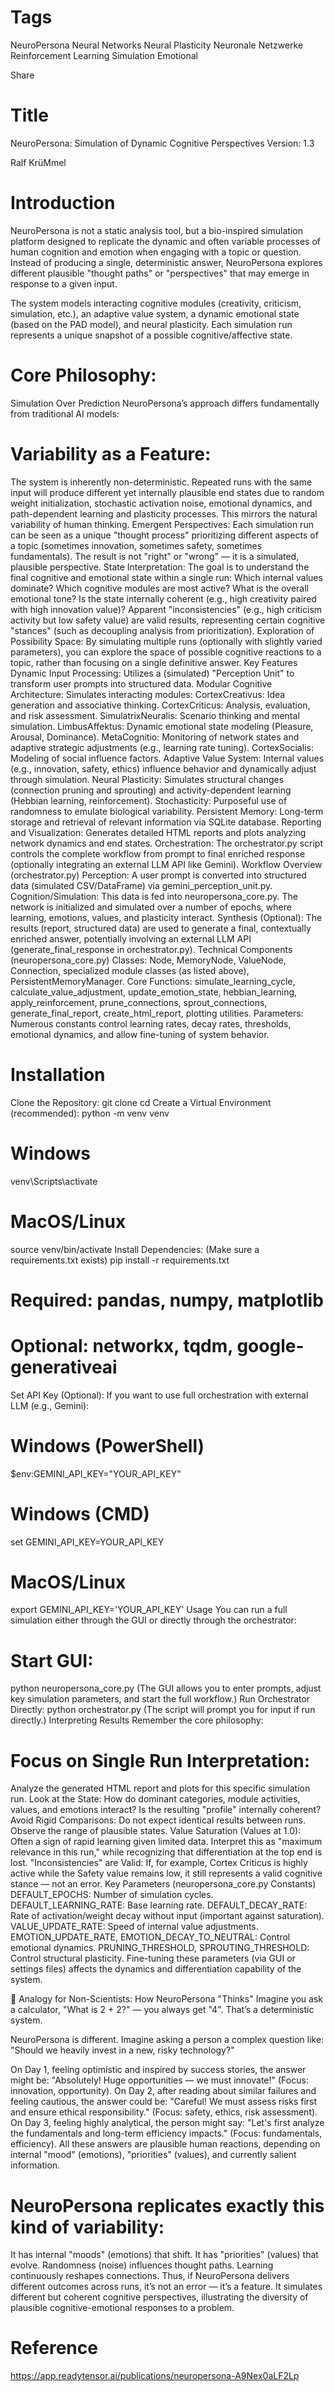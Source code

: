 # Tags

NeuroPersona
Neural Networks
Neural Plasticity
Neuronale Netzwerke
Reinforcement Learning
Simulation Emotional

Share
# Title
NeuroPersona: Simulation of Dynamic Cognitive Perspectives
Version: 1.3

Ralf KrüMmel


# Introduction
NeuroPersona is not a static analysis tool, but a bio-inspired simulation platform designed to replicate the dynamic and often variable processes of human cognition and emotion when engaging with a topic or question. Instead of producing a single, deterministic answer, NeuroPersona explores different plausible "thought paths" or "perspectives" that may emerge in response to a given input.

The system models interacting cognitive modules (creativity, criticism, simulation, etc.), an adaptive value system, a dynamic emotional state (based on the PAD model), and neural plasticity.
Each simulation run represents a unique snapshot of a possible cognitive/affective state.

# Core Philosophy:
Simulation Over Prediction
NeuroPersona’s approach differs fundamentally from traditional AI models:

# Variability as a Feature:
The system is inherently non-deterministic. Repeated runs with the same input will produce different yet internally plausible end states due to random weight initialization, stochastic activation noise, emotional dynamics, and path-dependent learning and plasticity processes.
This mirrors the natural variability of human thinking.
Emergent Perspectives:
Each simulation run can be seen as a unique "thought process" prioritizing different aspects of a topic (sometimes innovation, sometimes safety, sometimes fundamentals).
The result is not "right" or "wrong" — it is a simulated, plausible perspective.
State Interpretation:
The goal is to understand the final cognitive and emotional state within a single run:
Which internal values dominate?
Which cognitive modules are most active?
What is the overall emotional tone?
Is the state internally coherent (e.g., high creativity paired with high innovation value)?
Apparent "inconsistencies" (e.g., high criticism activity but low safety value) are valid results, representing certain cognitive "stances" (such as decoupling analysis from prioritization).
Exploration of Possibility Space:
By simulating multiple runs (optionally with slightly varied parameters), you can explore the space of possible cognitive reactions to a topic, rather than focusing on a single definitive answer.
Key Features
Dynamic Input Processing:
Utilizes a (simulated) "Perception Unit" to transform user prompts into structured data.
Modular Cognitive Architecture:
Simulates interacting modules:
CortexCreativus: Idea generation and associative thinking.
CortexCriticus: Analysis, evaluation, and risk assessment.
SimulatrixNeuralis: Scenario thinking and mental simulation.
LimbusAffektus: Dynamic emotional state modeling (Pleasure, Arousal, Dominance).
MetaCognitio: Monitoring of network states and adaptive strategic adjustments (e.g., learning rate tuning).
CortexSocialis: Modeling of social influence factors.
Adaptive Value System:
Internal values (e.g., innovation, safety, ethics) influence behavior and dynamically adjust through simulation.
Neural Plasticity:
Simulates structural changes (connection pruning and sprouting) and activity-dependent learning (Hebbian learning, reinforcement).
Stochasticity:
Purposeful use of randomness to emulate biological variability.
Persistent Memory:
Long-term storage and retrieval of relevant information via SQLite database.
Reporting and Visualization:
Generates detailed HTML reports and plots analyzing network dynamics and end states.
Orchestration:
The orchestrator.py script controls the complete workflow from prompt to final enriched response (optionally integrating an external LLM API like Gemini).
Workflow Overview (orchestrator.py)
Perception:
A user prompt is converted into structured data (simulated CSV/DataFrame) via gemini_perception_unit.py.
Cognition/Simulation:
This data is fed into neuropersona_core.py. The network is initialized and simulated over a number of epochs, where learning, emotions, values, and plasticity interact.
Synthesis (Optional):
The results (report, structured data) are used to generate a final, contextually enriched answer, potentially involving an external LLM API (generate_final_response in orchestrator.py).
Technical Components (neuropersona_core.py)
Classes:
Node, MemoryNode, ValueNode, Connection, specialized module classes (as listed above), PersistentMemoryManager.
Core Functions:
simulate_learning_cycle, calculate_value_adjustment, update_emotion_state, hebbian_learning, apply_reinforcement, prune_connections, sprout_connections, generate_final_report, create_html_report, plotting utilities.
Parameters:
Numerous constants control learning rates, decay rates, thresholds, emotional dynamics, and allow fine-tuning of system behavior.

# Installation
Clone the Repository:
git clone <repository-url>
cd <repository-folder>
Create a Virtual Environment (recommended):
python -m venv venv
# Windows
venv\Scripts\activate
# MacOS/Linux
source venv/bin/activate
Install Dependencies:
(Make sure a requirements.txt exists)
pip install -r requirements.txt
# Required: pandas, numpy, matplotlib
# Optional: networkx, tqdm, google-generativeai
Set API Key (Optional):
If you want to use full orchestration with external LLM (e.g., Gemini):
# Windows (PowerShell)
$env:GEMINI_API_KEY="YOUR_API_KEY"
# Windows (CMD)
set GEMINI_API_KEY=YOUR_API_KEY
# MacOS/Linux
export GEMINI_API_KEY='YOUR_API_KEY'
Usage
You can run a full simulation either through the GUI or directly through the orchestrator:

# Start GUI:
python neuropersona_core.py
(The GUI allows you to enter prompts, adjust key simulation parameters, and start the full workflow.)
Run Orchestrator Directly:
python orchestrator.py
(The script will prompt you for input if run directly.)
Interpreting Results
Remember the core philosophy:

# Focus on Single Run Interpretation:

Analyze the generated HTML report and plots for this specific simulation run.
Look at the State:
How do dominant categories, module activities, values, and emotions interact? Is the resulting "profile" internally coherent?
Avoid Rigid Comparisons:
Do not expect identical results between runs. Observe the range of plausible states.
Value Saturation (Values at 1.0):
Often a sign of rapid learning given limited data. Interpret this as "maximum relevance in this run," while recognizing that differentiation at the top end is lost.
"Inconsistencies" are Valid:
If, for example, Cortex Criticus is highly active while the Safety value remains low, it still represents a valid cognitive stance — not an error.
Key Parameters (neuropersona_core.py Constants)
DEFAULT_EPOCHS: Number of simulation cycles.
DEFAULT_LEARNING_RATE: Base learning rate.
DEFAULT_DECAY_RATE: Rate of activation/weight decay without input (important against saturation).
VALUE_UPDATE_RATE: Speed of internal value adjustments.
EMOTION_UPDATE_RATE, EMOTION_DECAY_TO_NEUTRAL: Control emotional dynamics.
PRUNING_THRESHOLD, SPROUTING_THRESHOLD: Control structural plasticity.
Fine-tuning these parameters (via GUI or settings files) affects the dynamics and differentiation capability of the system.

📖 Analogy for Non-Scientists: How NeuroPersona "Thinks"
Imagine you ask a calculator, "What is 2 + 2?" — you always get "4". That’s a deterministic system.

NeuroPersona is different. Imagine asking a person a complex question like:
"Should we heavily invest in a new, risky technology?"

On Day 1, feeling optimistic and inspired by success stories, the answer might be:
"Absolutely! Huge opportunities — we must innovate!" (Focus: innovation, opportunity).
On Day 2, after reading about similar failures and feeling cautious, the answer could be:
"Careful! We must assess risks first and ensure ethical responsibility." (Focus: safety, ethics, risk assessment).
On Day 3, feeling highly analytical, the person might say:
"Let's first analyze the fundamentals and long-term efficiency impacts." (Focus: fundamentals, efficiency).
All these answers are plausible human reactions, depending on internal "mood" (emotions), "priorities" (values), and currently salient information.

# NeuroPersona replicates exactly this kind of variability:

It has internal "moods" (emotions) that shift.
It has "priorities" (values) that evolve.
Randomness (noise) influences thought paths.
Learning continuously reshapes connections.
Thus, if NeuroPersona delivers different outcomes across runs, it’s not an error — it’s a feature.
It simulates different but coherent cognitive perspectives, illustrating the diversity of plausible cognitive-emotional responses to a problem.

# Reference 
https://app.readytensor.ai/publications/neuropersona-A9Nex0aLF2Lp
